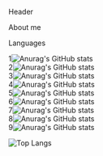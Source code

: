 Header 

About me 



Languages 



1![Anurag's GitHub stats](https://github-readme-stats.vercel.app/api?username=BarsbekKamalov&show_icons=true&theme=dark)
<br/>
2![Anurag's GitHub stats](https://github-readme-stats.vercel.app/api?username=BarsbekKamalov&show_icons=true&theme=radical)
<br /> 
3![Anurag's GitHub stats](https://github-readme-stats.vercel.app/api?username=BarsbekKamalov&show_icons=true&theme=merko)
<br/>
4![Anurag's GitHub stats](https://github-readme-stats.vercel.app/api?username=BarsbekKamalov&show_icons=true&theme=gruvbox)
<br/>
5![Anurag's GitHub stats](https://github-readme-stats.vercel.app/api?username=BarsbekKamalov&show_icons=true&theme=tokyonight)
<br/>
6![Anurag's GitHub stats](https://github-readme-stats.vercel.app/api?username=BarsbekKamalov&show_icons=true&theme=onedark)
<br/>
7![Anurag's GitHub stats](https://github-readme-stats.vercel.app/api?username=BarsbekKamalov&show_icons=true&theme=cobalt)
<br/>
8![Anurag's GitHub stats](https://github-readme-stats.vercel.app/api?username=BarsbekKamalov&show_icons=true&theme=synthwave)
<br/>
9![Anurag's GitHub stats](https://github-readme-stats.vercel.app/api?username=BarsbekKamalov&show_icons=true&theme=hightcontrast)
<br/>



![Top Langs](https://github-readme-stats.vercel.app/api/top-langs/?username=BarsbekKamalov&layout=compact)
<br/>

